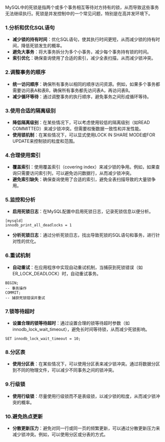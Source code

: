 MySQL中的死锁是指两个或多个事务相互等待对方持有的锁，从而导致这些事务无法继续执行。死锁是并发控制中的一个常见问题，特别是在高并发环境下。
### 1.**分析和优化SQL语句**

- **减少锁的持有时间**：优化SQL语句，使其执行时间更短，从而减少锁的持有时间，降低死锁发生的概率。
- **避免大事务**：将大事务拆分为多个小事务，减少每个事务持有锁的时间。
- **索引优化**：确保查询使用了合适的索引，减少全表扫描，从而减少锁冲突。
### 2.**调整事务的顺序**

- **统一访问顺序**：确保所有事务以相同的顺序访问资源。例如，如果多个事务都需要访问表A和表B，确保所有事务都先访问表A，再访问表B。
- **减少循环等待**：通过调整事务的执行顺序，避免事务之间形成循环等待。
### 3.**使用合适的隔离级别**

- **降低隔离级别**：在某些情况下，可以考虑使用较低的隔离级别（如READ COMMITTED）来减少锁冲突。但需要权衡数据一致性和并发性能。
- **使用锁机制**：在某些情况下，可以显式使用LOCK IN SHARE MODE或FOR UPDATE来控制锁的粒度和范围。
### 4.**合理使用索引**

- **覆盖索引**：使用覆盖索引（covering index）来减少锁的争用。例如，如果查询只需要访问索引列，可以避免访问数据行，从而减少锁冲突。
- **避免索引缺失**：确保查询使用了合适的索引，避免全表扫描导致的大量锁争用。
### 5.**监控和分析**

- **启用死锁日志**：在MySQL配置中启用死锁日志，记录死锁信息以便分析。
```
[mysqld]
innodb_print_all_deadlocks = 1
```

- **分析死锁日志**：通过分析死锁日志，找出导致死锁的SQL语句和事务，进行针对性的优化。
### 6.**重试机制**

- **自动重试**：在应用程序中实现自动重试机制，当捕获到死锁错误（如ER_LOCK_DEADLOCK）时，自动重试事务。
```
BEGIN;
-- 事务操作
COMMIT;
-- 捕获死锁错误并重试
```
### 7.**锁等待超时**

- **设置合理的锁等待超时**：通过设置合理的锁等待超时参数（如innodb_lock_wait_timeout），避免长时间等待锁，从而减少死锁影响。
```
SET innodb_lock_wait_timeout = 10;
```
### 8.**分区表**

- **使用分区表**：在某些情况下，可以使用分区表来减少锁冲突。通过将数据分区到不同的物理文件，可以减少不同事务之间的锁冲突。
### 9.**行级锁**

- **使用行级锁**：尽量使用行级锁而不是表级锁，以减少锁的粒度，从而减少锁冲突的概率。
### 10.**避免热点更新**

- **分散更新压力**：避免对同一行或同一页的频繁更新，可以通过分散更新压力来减少锁冲突。例如，可以使用分区或分表的方式。
